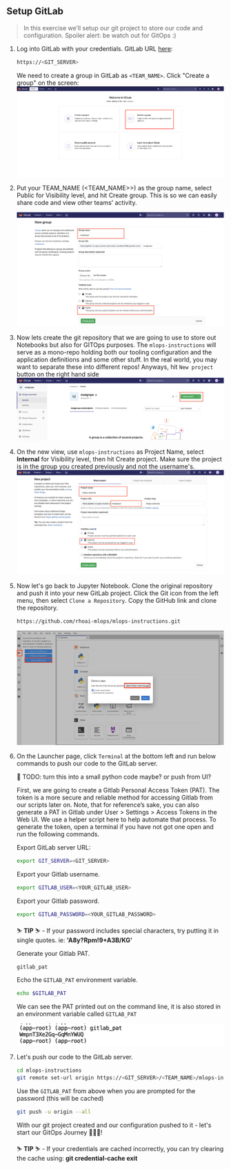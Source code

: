## Setup GitLab

> In this exercise we’ll setup our git project to store our code and configuration. Spoiler alert: be watch out for GitOps :)


1. Log into GitLab with your credentials. GitLab URL [here](https://<GIT_SERVER>):

    ```bash
    https://<GIT_SERVER>
    ```

    We need to create a group in GitLab as `<TEAM_NAME>`.  Click "Create a group" on the screen:
    ![gitlab-initial-login](images/gitlab-initial-login.png)

2. Put your TEAM_NAME (<TEAM_NAME>>) as the group name, select Public for Visibility level, and hit Create group. This is so we can easily share code and view other teams’ activity.

    ![gitlab-create-group.png](./images/gitlab-create-group.png)

3. Now lets create the git repository that we are going to use to store out Notebooks but also for GITOps purposes. The `mlops-instructions` will serve as a mono-repo holding both our tooling configuration and the application definitions and some other stuff. In the real world, you may want to separate these into different repos! Anyways, hit `New project` button on the right hand side
    ![gitlab-new-project](images/gitlab-new-project.png)

4. On the new view, use `mlops-instructions` as Project Name, select **Internal** for Visibility level, then hit Create project. Make sure the project is in the group you created previously and not the username's.
    ![gitlab-new-project](images/gitlab-new-project-2.png)

5. Now let's go back to Jupyter Notebook. Clone the original repository and push it into your new GitLab project. Click the Git icon from the left menu, then select `Clone a Repository`. Copy the GitHub link and clone the repository.

    ```bash
    https://github.com/rhoai-mlops/mlops-instructions.git
    ```

    ![notebook-clone-repo.png](./images/notebook-clone-repo.png)

6. On the Launcher page, click `Terminal` at the bottom left and run below commands to push our code to the GitLab server.

    🧐 TODO: turn this into a small python code maybe? or push from UI?

    First, we are going to create a Gitlab Personal Access Token (PAT). The token is a more secure and reliable method for accessing Gitlab from our scripts later on. Note, that for reference’s sake, you can also generate a PAT in Gitlab under User > Settings > Access Tokens in the Web UI. We use a helper script here to help automate that process. To generate the token, open a terminal if you have not got one open and run the following commands.
    
    Export GitLab server URL:

    ```bash
    export GIT_SERVER=<GIT_SERVER>
    ```

    Export your Gitlab username.

    ```bash
    export GITLAB_USER=<YOUR_GITLAB_USER>
    ```

    Export your Gitlab password.

    ```bash
    export GITLAB_PASSWORD=<YOUR_GITLAB_PASSWORD>
    ```

    <p class="tip">
    ⛷️ <b>TIP</b> ⛷️ - If your password includes special characters, try putting it in single quotes. ie: <strong>'A8y?Rpm!9+A3B/KG'</strong>
    </p>

    Generate your Gitlab PAT.

    ```bash
    gitlab_pat
    ```

    Echo the `GITLAB_PAT` environment variable.

    ```bash
    echo $GITLAB_PAT
    ```
    
    <!-- ..and lets persist it for now:
    ```bash
    echo "export GITLAB_PAT=${GITLAB_PAT}"  | tee -a ~/.bashrc -a ~/.zshrc
    ``` -->

    We can see the PAT printed out on the command line, it is also stored in an environment variable called `GITLAB_PAT`

    ![gitlab-pat](images/gitlab-pat.png)

7. Let's push our code to the GitLab server.

    ```bash
    cd mlops-instructions
    git remote set-url origin https://<GIT_SERVER>/<TEAM_NAME>/mlops-instructions.git
    ```

    Use the `GITLAB_PAT` from above when you are prompted for the password (this will be cached)

    ```bash
    git push -u origin --all
    ```

    With our git project created and our configuration pushed to it - let's start our GitOps Journey 🧙‍♀️🦄!

    <p class="tip">
    ⛷️ <b>TIP</b> ⛷️ - If your credentials are cached incorrectly, you can try clearing the cache using: <strong>git credential-cache exit</strong>
    </p> 